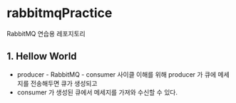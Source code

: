 # rabbitmqPractice

RabbitMQ 연습용 레포지토리

## 1. Hellow World

- producer - RabbitMQ - consumer 사이클 이해를 위해 producer 가 큐에 메세지를 전송해두면 큐가 생성되고
- consumer 가 생성된 큐에서 메세지를 가져와 수신할 수 있다. 